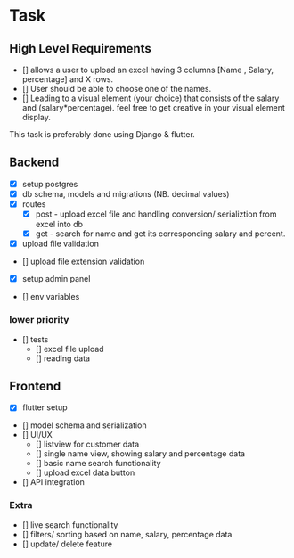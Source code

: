 # Task

## High Level Requirements

- [] allows a user to upload an excel having 3 columns [Name , Salary, percentage] and X rows.
- [] User should be able to choose one of the names.
- [] Leading to a visual element (your choice) that consists of the salary and (salary*percentage). feel free to get creative in your visual element display.

This task is preferably done using Django & flutter.


## Backend
- [x] setup postgres
- [x] db schema, models and migrations (NB. decimal values)
- [x] routes
    - [x] post - upload excel file and handling conversion/ serializtion from excel into db
    - [x] get - search for name and get its corresponding salary and percent.
- [x] upload file validation
- [] upload file extension validation
- [x] setup admin panel
- [] env variables
### lower priority
- [] tests
    - [] excel file upload
    - [] reading data

## Frontend
- [x] flutter setup
- [] model schema and serialization
- [] UI/UX
    - [] listview for customer data
    - [] single name view, showing salary and percentage data
    - [] basic name search functionality
    - [] upload excel data button
- [] API integration
### Extra
- [] live search functionality
- [] filters/ sorting based on name, salary, percentage data
- [] update/ delete feature